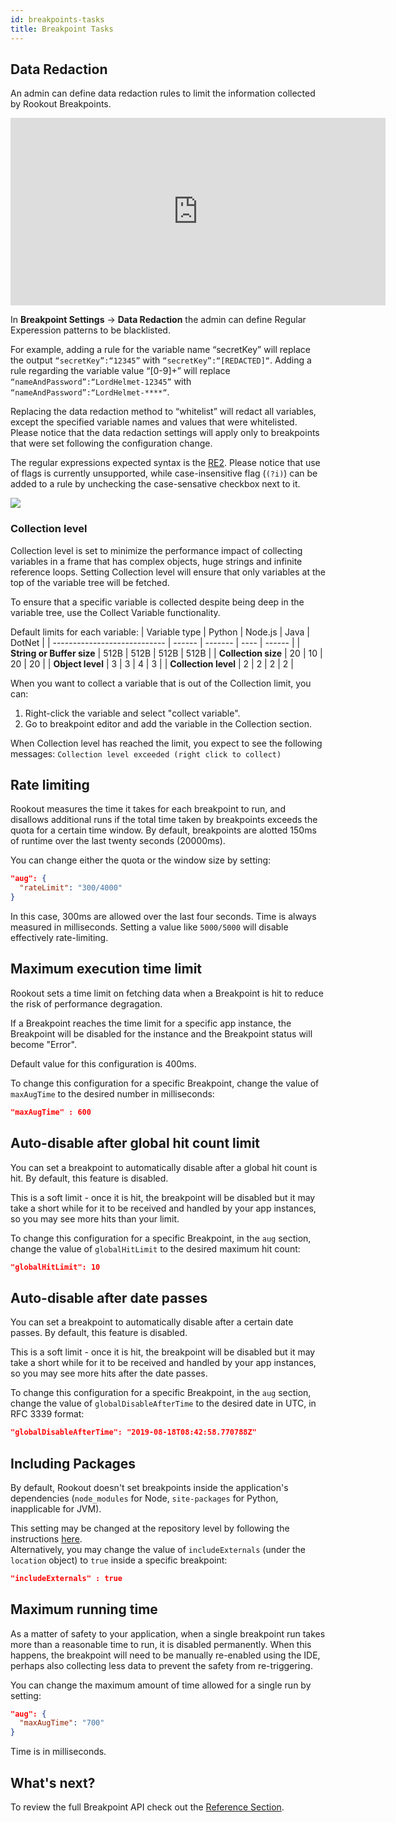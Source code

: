 ```yaml
---
id: breakpoints-tasks
title: Breakpoint Tasks
---
```


## Data Redaction

An admin can define data redaction rules to limit the information collected by Rookout Breakpoints.

<iframe width="600" height="300" src="https://www.youtube.com/embed/dJgit1yPem4" frameborder="0" allow="accelerometer; autoplay; encrypted-media; gyroscope; picture-in-picture" allowfullscreen></iframe>

In **Breakpoint Settings** -> **Data Redaction** the admin can define Regular Experession patterns to be blacklisted.

For example, adding a rule for the variable name “secretKey” will replace the output `“secretKey”:“12345”` with `“secretKey”:“[REDACTED]“`.
Adding a rule regarding the variable value “[0-9]+” will replace `“nameAndPassword”:“LordHelmet-12345”` with `“nameAndPassword”:“LordHelmet-****“`.

Replacing the data redaction method to “whitelist” will redact all variables, except the specified variable names and values that were whitelisted.
Please notice that the data redaction settings will apply only to breakpoints that were set following the configuration change.

The regular expressions expected syntax is the [RE2](https://github.com/google/re2/wiki/Syntax). Please notice that use of flags is currently unsupported, while case-insensitive flag (`(?i)`) can be added to a rule by unchecking the case-sensative checkbox next to it.

<img src="/img/screenshots/data_redaction_example_1.png" />

### Collection level

Collection level is set to minimize the performance impact of collecting variables in a frame that has complex objects, huge strings and infinite reference loops.
Setting Collection level will ensure that only variables at the top of the variable tree will be fetched.


To ensure that a specific variable is collected despite being deep in the variable tree, use the Collect Variable functionality.

Default limits for each variable:
| Variable type                | Python | Node.js | Java | DotNet |
| ---------------------------- | ------ | ------- | ---- | ------ |
| **String or Buffer size**    | 512B   | 512B    | 512B | 512B   |
| **Collection size**          | 20     | 10      | 20   | 20     |
| **Object level**             | 3      | 3       | 4    | 3      |
| **Collection level**         | 2      | 2       | 2    | 2      |


When you want to collect a variable that is out of the Collection limit, you can:
1. Right-click the variable and select "collect variable".
2. Go to breakpoint editor and add the variable in the Collection section.

When Collection level has reached the limit, you expect to see the following messages: 
`Collection level exceeded (right click to collect)`



## Rate limiting

Rookout measures the time it takes for each breakpoint to run, and disallows additional runs if the total time taken by breakpoints exceeds the quota for a certain time window. By default, breakpoints are alotted 150ms of runtime over the last twenty seconds (20000ms).

You can change either the quota or the window size by setting:

```json
"aug": {
  "rateLimit": "300/4000"
}
```

In this case, 300ms are allowed over the last four seconds. Time is always measured in milliseconds. Setting a value like `5000/5000` will disable effectively rate-limiting.

## Maximum execution time limit

Rookout sets a time limit on fetching data when a Breakpoint is hit to reduce the risk of performance degragation.

If a Breakpoint reaches the time limit for a specific app instance, the Breakpoint will be disabled for the instance and the Breakpoint status will become "Error".

Default value for this configuration is 400ms.

To change this configuration for a specific Breakpoint, change the value of `maxAugTime` to the desired number in milliseconds:
```json
"maxAugTime" : 600
```

## Auto-disable after global hit count limit

You can set a breakpoint to automatically disable after a global hit count is hit. By default, this feature is disabled.

This is a soft limit - once it is hit, the breakpoint will be disabled but it may take a short while for it to be received and handled by your app instances, so you may see more hits than your limit. 

To change this configuration for a specific Breakpoint, in the `aug` section, change the value of `globalHitLimit` to the desired maximum hit count:
```json
"globalHitLimit": 10
```

## Auto-disable after date passes

You can set a breakpoint to automatically disable after a certain date passes. By default, this feature is disabled.

This is a soft limit - once it is hit, the breakpoint will be disabled but it may take a short while for it to be received and handled by your app instances, so you may see more hits after the date passes. 

To change this configuration for a specific Breakpoint, in the `aug` section, change the value of `globalDisableAfterTime` to the desired date in UTC, in RFC 3339 format:
```json
"globalDisableAfterTime": "2019-08-18T08:42:58.770788Z"
```

## Including Packages

By default, Rookout doesn't set breakpoints inside the application's dependencies (`node_modules` for Node, `site-packages` for Python, inapplicable for JVM).

This setting may be changed at the repository level by following the instructions [here](source-repos.md#debugging-packages).  
Alternatively, you may change the value of `includeExternals` (under the `location` object) to `true` inside a specific breakpoint:
```json
"includeExternals" : true
```

## Maximum running time

As a matter of safety to your application, when a single breakpoint run takes more than a reasonable time to run, it is disabled permanently. When this happens, the breakpoint will need to be manually re-enabled using the IDE, perhaps also collecting less data to prevent the safety from re-triggering.

You can change the maximum amount of time allowed for a single run by setting:

```json
"aug": {
  "maxAugTime": "700"
}
```

Time is in milliseconds.

## What's next?

To review the full Breakpoint API check out the [Reference Section](breakpoints-reference.md).
